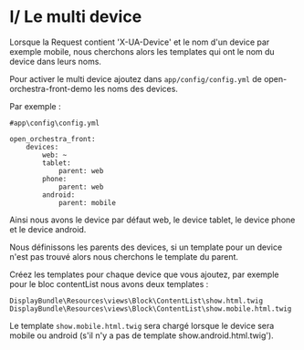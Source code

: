 # I/ Le multi device

 Lorsque la Request contient 'X-UA-Device' et le nom d'un device par exemple mobile, nous cherchons alors les templates qui ont le nom du device dans leurs noms.

 Pour activer le multi device ajoutez dans `app/config/config.yml` de open-orchestra-front-demo les noms des devices.
 
 Par exemple :
 
    #app\config\config.yml
    
    open_orchestra_front:
        devices:
            web: ~
            tablet:
                parent: web
            phone:
                parent: web
            android:
                parent: mobile

 Ainsi nous avons le device par défaut web, le device tablet, le device phone et le device android.
 
 Nous définissons les parents des devices, si un template pour un device n'est pas trouvé alors nous cherchons le template du parent.
 
 Créez les templates pour chaque device que vous ajoutez, par exemple pour le bloc contentList nous avons deux templates :
 
    DisplayBundle\Resources\views\Block\ContentList\show.html.twig
    DisplayBundle\Resources\views\Block\ContentList\show.mobile.html.twig

 Le template `show.mobile.html.twig` sera chargé lorsque le device sera mobile ou android (s'il n'y a pas de template show.android.html.twig').
